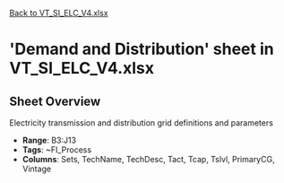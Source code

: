 [Back to VT_SI_ELC_V4.xlsx](README.md)

# 'Demand and Distribution' sheet in VT_SI_ELC_V4.xlsx

## Sheet Overview

Electricity transmission and distribution grid definitions and parameters

- **Range**: B3:J13
- **Tags**: ~FI_Process
- **Columns**: Sets, TechName, TechDesc, Tact, Tcap, Tslvl, PrimaryCG, Vintage

